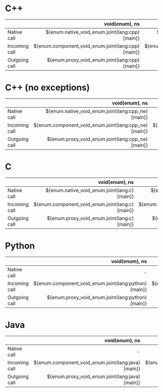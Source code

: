 # C++
|               | void(enum), ns | enum(), ns |
| ------------- | ------------: | --------: |
| Native call   | ${enum.native_void_enum.joint(lang:cpp)[main]} | ${enum.native_enum_void.joint(lang:cpp)[main]} |
| Incoming call | ${enum.component_void_enum.joint(lang:cpp)[main]} | ${enum.component_enum_void.joint(lang:cpp)[main]} |
| Outgoing call | ${enum.proxy_void_enum.joint(lang:cpp)[main]} | ${enum.proxy_enum_void.joint(lang:cpp)[main]} |

# C++ (no exceptions)
|               | void(enum), ns | enum(), ns |
| ------------- | ------------: | --------: |
| Native call   | ${enum.native_void_enum.joint(lang:cpp_ne)[main]} | ${enum.native_enum_void.joint(lang:cpp_ne)[main]} |
| Incoming call | ${enum.component_void_enum.joint(lang:cpp_ne)[main]} | ${enum.component_enum_void.joint(lang:cpp_ne)[main]} |
| Outgoing call | ${enum.proxy_void_enum.joint(lang:cpp_ne)[main]} | ${enum.proxy_enum_void.joint(lang:cpp_ne)[main]} |

# C
|               | void(enum), ns | enum(), ns |
| ------------- | ------------: | --------: |
| Native call   | ${enum.native_void_enum.joint(lang:c)[main]} | ${enum.native_enum_void.joint(lang:c)[main]} |
| Incoming call | ${enum.component_void_enum.joint(lang:c)[main]} | ${enum.component_enum_void.joint(lang:c)[main]} |
| Outgoing call | ${enum.proxy_void_enum.joint(lang:c)[main]} | ${enum.proxy_enum_void.joint(lang:c)[main]} |

# Python
|               | void(enum), ns | enum(), ns |
| ------------- | ------------: | --------: |
| Native call   | - | - |
| Incoming call | ${enum.component_void_enum.joint(lang:python)[main]} | ${enum.component_enum_void.joint(lang:python)[main]} |
| Outgoing call | ${enum.proxy_void_enum.joint(lang:python)[main]} | ${enum.proxy_enum_void.joint(lang:python)[main]} |

# Java
|               | void(enum), ns | enum(), ns |
| ------------- | ------------: | --------: |
| Native call   | - | - |
| Incoming call | ${enum.component_void_enum.joint(lang:java)[main]} | ${enum.component_enum_void.joint(lang:java)[main]} |
| Outgoing call | ${enum.proxy_void_enum.joint(lang:java)[main]} | ${enum.proxy_enum_void.joint(lang:java)[main]} |
